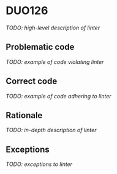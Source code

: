 # DUO126

*TODO: high-level description of linter*

## Problematic code

*TODO: example of code violating linter*

## Correct code

*TODO: example of code adhering to linter*

## Rationale

*TODO: in-depth description of linter*

## Exceptions

*TODO: exceptions to linter*
